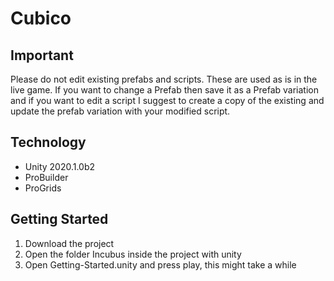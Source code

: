 # Cubico
## Important
Please do not edit existing prefabs and scripts. These are used as is in the live game. If you want to change a Prefab then save it as a Prefab variation and if you want to edit a script I suggest to create a copy of the existing and update the prefab variation with your modified script.

## Technology
- Unity 2020.1.0b2
- ProBuilder
- ProGrids

## Getting Started
1. Download the project
2. Open the folder Incubus inside the project with unity
3. Open Getting-Started.unity and press play, this might take a while
